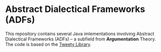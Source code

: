 # Abstract Dialectical Frameworks (ADFs)
This repository contains several Java imlementations involving Abstract Dialectical Frameworks (ADFs) – a subfield from **Argumentation** Theory. 
The code is based on the [Tweety Library](https://github.com/TweetyProjectTeam/TweetyProject).
